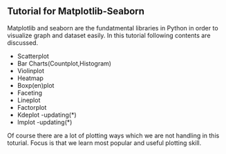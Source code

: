 ## Tutorial for Matplotlib-Seaborn ## 

Matplotlib and seaborn are the fundatmental libraries in Python in order to visualize graph and dataset easily.
In this tutorial following contents are discussed. 

- Scatterplot 
- Bar Charts(Countplot,Histogram) 
- Violinplot 
- Heatmap
- Boxp(en)plot
- Faceting 
- Lineplot 
- Factorplot
- Kdeplot -updating(*)
- lmplot -updating(*)


Of course there are a lot of plotting ways which we are not handling in this toturial. 
Focus is that we learn most popular and useful plotting skill. 
